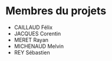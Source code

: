 # Membres du projets
- CAILLAUD Félix​
- JACQUES Corentin​
- MERET Rayan​
- MICHENAUD Melvin
- REY Sébastien​